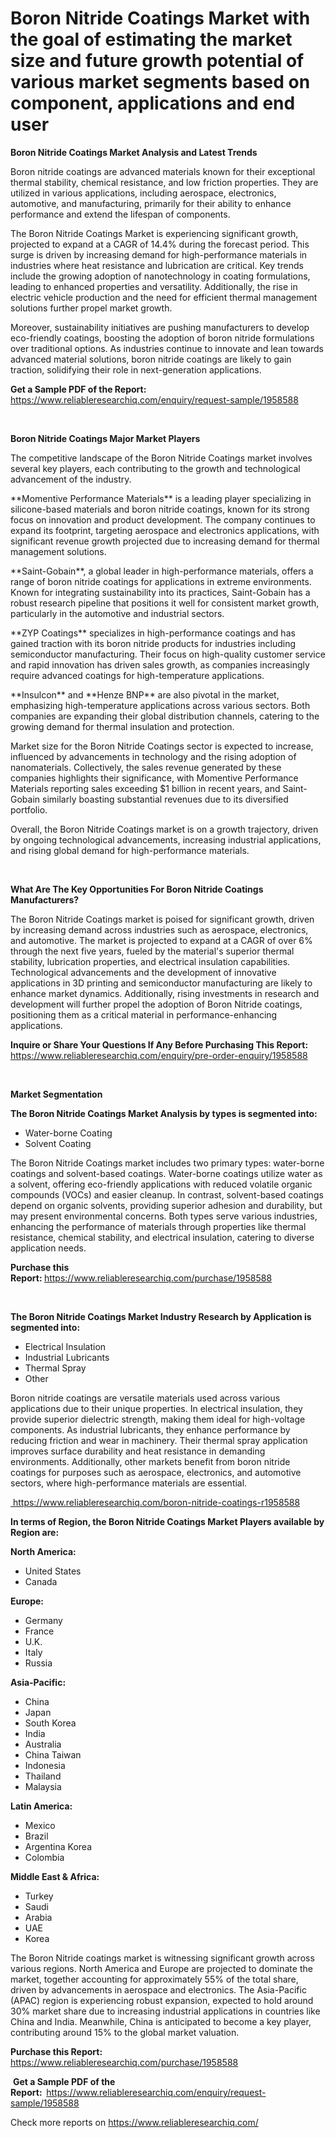 <p><h1>Boron Nitride Coatings Market with the goal of estimating the market size and future growth potential of various market segments based on component, applications and end user</h1></p><p><strong>Boron Nitride Coatings Market Analysis and Latest Trends</strong></p>
<p><p>Boron nitride coatings are advanced materials known for their exceptional thermal stability, chemical resistance, and low friction properties. They are utilized in various applications, including aerospace, electronics, automotive, and manufacturing, primarily for their ability to enhance performance and extend the lifespan of components.</p><p>The Boron Nitride Coatings Market is experiencing significant growth, projected to expand at a CAGR of 14.4% during the forecast period. This surge is driven by increasing demand for high-performance materials in industries where heat resistance and lubrication are critical. Key trends include the growing adoption of nanotechnology in coating formulations, leading to enhanced properties and versatility. Additionally, the rise in electric vehicle production and the need for efficient thermal management solutions further propel market growth.</p><p>Moreover, sustainability initiatives are pushing manufacturers to develop eco-friendly coatings, boosting the adoption of boron nitride formulations over traditional options. As industries continue to innovate and lean towards advanced material solutions, boron nitride coatings are likely to gain traction, solidifying their role in next-generation applications.</p></p>
<p><strong>Get a Sample PDF of the Report:&nbsp;</strong> <a href="https://www.reliableresearchiq.com/enquiry/request-sample/1958588?utm_campaign=1581&utm_medium=2&utm_source=Github&utm_content=ia&utm_term=30012025&utm_id=boron-nitride-coatings">https://www.reliableresearchiq.com/enquiry/request-sample/1958588</a></p>
<p>&nbsp;</p>
<p><strong>Boron Nitride Coatings Major Market Players</strong></p>
<p><p>The competitive landscape of the Boron Nitride Coatings market involves several key players, each contributing to the growth and technological advancement of the industry. </p><p>**Momentive Performance Materials** is a leading player specializing in silicone-based materials and boron nitride coatings, known for its strong focus on innovation and product development. The company continues to expand its footprint, targeting aerospace and electronics applications, with significant revenue growth projected due to increasing demand for thermal management solutions.</p><p>**Saint-Gobain**, a global leader in high-performance materials, offers a range of boron nitride coatings for applications in extreme environments. Known for integrating sustainability into its practices, Saint-Gobain has a robust research pipeline that positions it well for consistent market growth, particularly in the automotive and industrial sectors.</p><p>**ZYP Coatings** specializes in high-performance coatings and has gained traction with its boron nitride products for industries including semiconductor manufacturing. Their focus on high-quality customer service and rapid innovation has driven sales growth, as companies increasingly require advanced coatings for high-temperature applications.</p><p>**Insulcon** and **Henze BNP** are also pivotal in the market, emphasizing high-temperature applications across various sectors. Both companies are expanding their global distribution channels, catering to the growing demand for thermal insulation and protection.</p><p>Market size for the Boron Nitride Coatings sector is expected to increase, influenced by advancements in technology and the rising adoption of nanomaterials. Collectively, the sales revenue generated by these companies highlights their significance, with Momentive Performance Materials reporting sales exceeding $1 billion in recent years, and Saint-Gobain similarly boasting substantial revenues due to its diversified portfolio.</p><p>Overall, the Boron Nitride Coatings market is on a growth trajectory, driven by ongoing technological advancements, increasing industrial applications, and rising global demand for high-performance materials.</p></p>
<p>&nbsp;</p>
<p><strong>What Are The Key Opportunities For Boron Nitride Coatings Manufacturers?</strong></p>
<p><p>The Boron Nitride Coatings market is poised for significant growth, driven by increasing demand across industries such as aerospace, electronics, and automotive. The market is projected to expand at a CAGR of over 6% through the next five years, fueled by the material's superior thermal stability, lubrication properties, and electrical insulation capabilities. Technological advancements and the development of innovative applications in 3D printing and semiconductor manufacturing are likely to enhance market dynamics. Additionally, rising investments in research and development will further propel the adoption of Boron Nitride coatings, positioning them as a critical material in performance-enhancing applications.</p></p>
<p><strong>Inquire or Share Your Questions If Any Before Purchasing This Report:</strong> <a href="https://www.reliableresearchiq.com/enquiry/pre-order-enquiry/1958588?utm_campaign=1581&utm_medium=2&utm_source=Github&utm_content=ia&utm_term=30012025&utm_id=boron-nitride-coatings">https://www.reliableresearchiq.com/enquiry/pre-order-enquiry/1958588</a></p>
<p>&nbsp;</p>
<p><strong>Market Segmentation</strong></p>
<p><strong>The Boron Nitride Coatings Market Analysis by types is segmented into:</strong></p>
<p><ul><li>Water-borne Coating</li><li>Solvent Coating</li></ul></p>
<p><p>The Boron Nitride Coatings market includes two primary types: water-borne coatings and solvent-based coatings. Water-borne coatings utilize water as a solvent, offering eco-friendly applications with reduced volatile organic compounds (VOCs) and easier cleanup. In contrast, solvent-based coatings depend on organic solvents, providing superior adhesion and durability, but may present environmental concerns. Both types serve various industries, enhancing the performance of materials through properties like thermal resistance, chemical stability, and electrical insulation, catering to diverse application needs.</p></p>
<p><strong>Purchase this Report:&nbsp;</strong><a href="https://www.reliableresearchiq.com/purchase/1958588?utm_campaign=1581&utm_medium=2&utm_source=Github&utm_content=ia&utm_term=30012025&utm_id=boron-nitride-coatings">https://www.reliableresearchiq.com/purchase/1958588</a></p>
<p>&nbsp;</p>
<p><strong>The Boron Nitride Coatings Market Industry Research by Application is segmented into:</strong></p>
<p><ul><li>Electrical Insulation</li><li>Industrial Lubricants</li><li>Thermal Spray</li><li>Other</li></ul></p>
<p><p>Boron nitride coatings are versatile materials used across various applications due to their unique properties. In electrical insulation, they provide superior dielectric strength, making them ideal for high-voltage components. As industrial lubricants, they enhance performance by reducing friction and wear in machinery. Their thermal spray application improves surface durability and heat resistance in demanding environments. Additionally, other markets benefit from boron nitride coatings for purposes such as aerospace, electronics, and automotive sectors, where high-performance materials are essential.</p></p>
<p><a href="https://www.reliableresearchiq.com/boron-nitride-coatings-r1958588?utm_campaign=1581&utm_medium=2&utm_source=Github&utm_content=ia&utm_term=30012025&utm_id=boron-nitride-coatings">&nbsp;https://www.reliableresearchiq.com/boron-nitride-coatings-r1958588</a></p>
<p><strong>In terms of Region, the Boron Nitride Coatings Market Players available by Region are:</strong></p>
<p>
    <p> <strong> North America: </strong>
        <ul>
            <li>United States</li>
            <li>Canada</li>
        </ul>
        </p> 
    <p> <strong> Europe: </strong>
        <ul>
            <li>Germany</li>
            <li>France</li>
            <li>U.K.</li>
            <li>Italy</li>
            <li>Russia</li>
        </ul>
        </p> 
    <p> <strong> Asia-Pacific: </strong>
        <ul>
            <li>China</li>
            <li>Japan</li>
            <li>South Korea</li>
            <li>India</li>
            <li>Australia</li>
            <li>China Taiwan</li>
            <li>Indonesia</li>
            <li>Thailand</li>
            <li>Malaysia</li>
        </ul>
        </p> 
    <p> <strong> Latin America: </strong>
        <ul>
            <li>Mexico</li>
            <li>Brazil</li>
            <li>Argentina Korea</li>
            <li>Colombia</li>
        </ul>
        </p> 
    <p> <strong> Middle East & Africa: </strong>
        <ul>
            <li>Turkey</li>
            <li>Saudi</li>
            <li>Arabia</li>
            <li>UAE</li>
            <li>Korea</li>
        </ul>
    </p>
    </p>
<p><p>The Boron Nitride coatings market is witnessing significant growth across various regions. North America and Europe are projected to dominate the market, together accounting for approximately 55% of the total share, driven by advancements in aerospace and electronics. The Asia-Pacific (APAC) region is experiencing robust expansion, expected to hold around 30% market share due to increasing industrial applications in countries like China and India. Meanwhile, China is anticipated to become a key player, contributing around 15% to the global market valuation.</p></p>
<p><strong>Purchase this Report: </strong><a href="https://www.reliableresearchiq.com/purchase/1958588?utm_campaign=1581&utm_medium=2&utm_source=Github&utm_content=ia&utm_term=30012025&utm_id=boron-nitride-coatings">https://www.reliableresearchiq.com/purchase/1958588</a></p>
<p>&nbsp;<strong>Get a Sample PDF of the Report:&nbsp;&nbsp;</strong><a href="https://www.reliableresearchiq.com/enquiry/request-sample/1958588?utm_campaign=1581&utm_medium=2&utm_source=Github&utm_content=ia&utm_term=30012025&utm_id=boron-nitride-coatings">https://www.reliableresearchiq.com/enquiry/request-sample/1958588</a></p>
<p><strong></strong></p>
<p>Check more reports on <a href="https://www.reliableresearchiq.com/?utm_campaign=1581&utm_medium=2&utm_source=Github&utm_content=ia&utm_term=30012025&utm_id=boron-nitride-coatings">https://www.reliableresearchiq.com/</a></p>